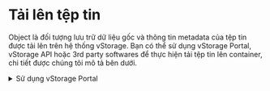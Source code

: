 # Tải lên tệp tin

Object là đối tượng lưu trữ dữ liệu gốc và thông tin metadata của tệp tin được tải lên trên hệ thống vStorage. Bạn có thể sử dụng vStorage Portal, vStorage API hoặc 3rd party softwares để thực hiện tải tệp tin lên container, chi tiết được chúng tôi mô tả bên dưới.



<details>

<summary>Sử dụng vStorage Portal</summary>

1\. Đăng nhập vào [https://vstorage.console.vngcloud.vn](https://vstorage.console.vngcloud.vn/storage/list).

2\. Chọn **project** và chọn **container** bạn muốn thực hiện tải lên tệp tin. Nếu bạn muốn tải lên tệp tin vào một directory, hãy chọn vào directory đó.

3\. Chọn **Tải lên.**

Màn hình tải lên object được hiển thị.

4\. Lúc này, bạn có thể tải lên tệp tin bằng hai cách:&#x20;

* Kéo các tệp tin từ thiết bị của bạn vào khu vực chứa tệp tin để tải lên.
* Chọn **Chọn tệp tin để tải lên** sau đó chọn tệp tin cần tải lên từ thiết bị của bạn.

5\. Chọn **Open**.

6\. Chọn **Tải lên**.

Lúc này, các tệp tin của bạn đang được hệ thống tải lên, trạng thái của các tệp tin lúc này là Đang tải lên. Khi trạng thái này chuyển thành **Thành công** nghĩa là tệp tin của bạn đã được tải lên thành công.

Trong thời gian object đang được tải lên, bạn không thể thực hiện các hành động khác tới container. Khi việc tải lên object hoàn thành, bạn có thể tiếp tục sử dụng các tính năng khác bình thường.&#x20;

Tất cả dữ liệu do bạn tải lên đều thuộc sở hữu của bạn, VNG Cloud sẽ không thể can thiệp hay khôi phục dữ liệu khi bị xóa hay ghi đè bởi lỗi người dùng. Để tránh các các sự cố về ghi đè hay xóa nhầm chúng tôi khuyến khích bạn nên sao lưu phiên bản container (tính năng versioning) để bảo vệ dữ liệu. Để xem chi tiết tính năng versioning, hãy xem [Sử dụng tính năng container versioning](../lam-viec-voi-container/su-dung-tinh-nang-container-versioning.md).

<img src="../../../../.gitbook/assets/Tai_len_tep_tin (1).gif" alt="" data-size="original">

</details>

&#x20;

